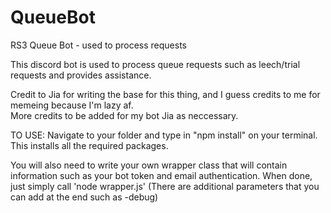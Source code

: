 # QueueBot
RS3 Queue Bot - used to process requests

This discord bot is used to process queue requests such as leech/trial requests and provides assistance.

Credit to Jia for writing the base for this thing, and I guess credits to me for memeing because I'm lazy af.  
More credits to be added for my bot Jia as neccessary.

TO USE:
Navigate to your folder and type in "npm install" on your terminal.  This installs all the required packages.

You will also need to write your own wrapper class that will contain information such as your bot token and email authentication.
When done, just simply call 'node wrapper.js' (There are additional parameters that you can add at the end such as -debug)
